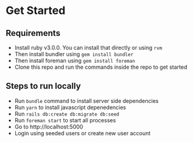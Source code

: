 # Get Started

## Requirements
* Install ruby v3.0.0. You can install that directly or using `rvm`
* Then install bundler using `gem install bundler`
* Then install foreman using `gem install foreman`
* Clone this repo and run the commands inside the repo to get started

## Steps to run locally
* Run `bundle` command to install server side dependencies
* Run `yarn` to install javascript depenedencies
* Run `rails db:create db:migrate db:seed`
* Run `foreman start` to start all processes
* Go to http://localhost:5000
* Login using seeded users or create new user account
